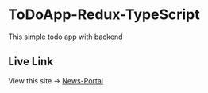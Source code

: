# ToDoApp-Redux-TypeScript

This simple todo app with backend

## Live Link

View this site -> [News-Portal](https://redux-typescript-todo.netlify.app/)
